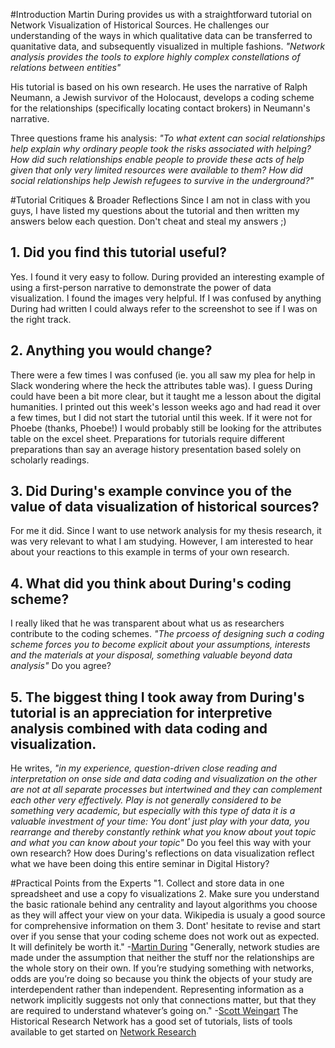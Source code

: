 #Introduction
Martin During provides us with a straightforward tutorial on Network Visualization of Historical Sources. He challenges our understanding of the ways in which qualitative data can be transferred to quanitative data, and subsequently visualized in multiple fashions. *"Network analysis provides the tools to explore highly complex constellations of relations between entities"* 

His tutorial is based on his own research. He uses the narrative of Ralph Neumann, a Jewish survivor of the Holocaust, develops a coding scheme for the relationships (specifically locating contact brokers) in Neumann's narrative. 

Three questions frame his analysis: 
*"To what extent can social relationships help explain why ordinary people took the risks associated with helping? How did such relationships enable people to provide these acts of help given that only very limited resources were available to them? How did social relationships help Jewish refugees to survive in the underground?"* 

#Tutorial Critiques & Broader Reflections
Since I am not in class with you guys, I have listed my questions about the tutorial and then written my answers below each question. Don't cheat and steal my answers ;) 

## 1. Did you find this tutorial useful? 
Yes. I found it very easy to follow. During provided an interesting example of using a first-person narrative to demonstrate the power of data visualization. I found the images very helpful. If I was confused by anything During had written I could always refer to the screenshot to see if I was on the right track. 
## 2. Anything you would change? 
There were a few times I was confused (ie. you all saw my plea for help in Slack wondering where the heck the attributes table was). I guess During could have been a bit more clear, but it taught me a lesson about the digital humanities. I printed out this week's lesson weeks ago and had read it over a few times, but I did not start the tutorial until this week. If it were not for Phoebe (thanks, Phoebe!) I would probably still be looking for the attributes table on the excel sheet. Preparations for tutorials require different preparations than say an average history presentation based solely on scholarly readings. 
## 3. Did During's example convince you of the value of data visualization of historical sources? 
For me it did. Since I want to use network analysis for my thesis research, it was very relevant to what I am studying. However, I am interested to hear about your reactions to this example in terms of your own research. 
## 4. What did you think about During's coding scheme? 
I really liked that he was transparent about what us as researchers contribute to the coding schemes. *"The prcoess of designing such a coding scheme forces you to become explicit about your assumptions, interests and the materials at your disposal, something valuable beyond data analysis"* Do you agree? 
## 5. The biggest thing I took away from During's tutorial is an appreciation for interpretive analysis combined with data coding and visualization. 
He writes, *"in my experience, question-driven close reading and interpretation on onse side and data coding and visualization on the other are not at all separate processes but intertwined and they can complement each other very effectively. Play is not generally considered to be something very academic, but especially with this type of data it is a valuable investment of your time: You dont' just play with your data, you rearrange and thereby constantly rethink what you know about yout topic and what you can know about your topic"* Do you feel this way with your own research? How does During's reflections on data visualization reflect what we have been doing this entire seminar in Digital History?

#Practical Points from the Experts 
"1. Collect and store data in one spreadsheet and use a copy fo visualizations 
2. Make sure you understand the basic rationale behind any centrality and layout algorithms you choose as they will affect your view on your data. Wikipedia is usualy a good source for comprehensive information on them
3. Dont' hesitate to revise and start over if you sense that your coding scheme does not work out as expected. It will definitely be worth it." -[Martin During](http://programminghistorian.org/lessons/creating-network-diagrams-from-historical-sources)
"Generally, network studies are made under the assumption that neither the stuff nor the relationships are the whole story on their own. If you’re studying something with networks, odds are you’re doing so because you think the objects of your study are interdependent rather than independent. Representing information as a network implicitly suggests not only that connections matter, but that they are required to understand whatever’s going on." -[Scott Weingart](http://www.scottbot.net/HIAL/?p=6279) 
The Historical Research Network has a good set of tutorials, lists of tools available to get started on [Network Research](http://historicalnetworkresearch.org/resources/external-resources/#2)
